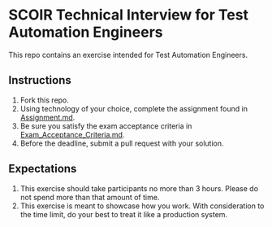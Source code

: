 # SCOIR Technical Interview for Test Automation Engineers
This repo contains an exercise intended for Test Automation Engineers.

## Instructions
1. Fork this repo.
1. Using technology of your choice, complete the assignment found in [Assignment.md](./Assignment.md).
1. Be sure you satisfy the exam acceptance criteria in [Exam_Acceptance_Criteria.md](./Exam_Acceptance_Criteria.md).
1. Before the deadline, submit a pull request with your solution.


## Expectations
1. This exercise should take participants no more than 3 hours. Please do not spend more than that amount of time.
1. This exercise is meant to showcase how you work. With consideration to the time limit, do your best to treat it like a production system.
